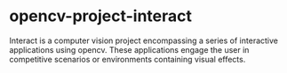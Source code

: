 opencv-project-interact
=======================

Interact is a computer vision project encompassing a series of interactive applications using opencv.  These applications engage the user in competitive scenarios or environments containing visual effects.    
